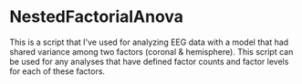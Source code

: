 # NestedFactorialAnova

This is a script that I've used for analyzing EEG data with a model that had shared variance among two factors (coronal & hemisphere).
This script can be used for any analyses that have defined factor counts and factor levels for each of these factors.
